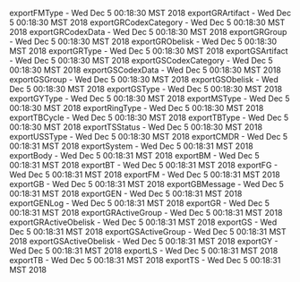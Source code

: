 
exportFMType - Wed Dec  5 00:18:30 MST 2018
exportGRArtifact - Wed Dec  5 00:18:30 MST 2018
exportGRCodexCategory - Wed Dec  5 00:18:30 MST 2018
exportGRCodexData - Wed Dec  5 00:18:30 MST 2018
exportGRGroup - Wed Dec  5 00:18:30 MST 2018
exportGRObelisk - Wed Dec  5 00:18:30 MST 2018
exportGRType - Wed Dec  5 00:18:30 MST 2018
exportGSArtifact - Wed Dec  5 00:18:30 MST 2018
exportGSCodexCategory - Wed Dec  5 00:18:30 MST 2018
exportGSCodexData - Wed Dec  5 00:18:30 MST 2018
exportGSGroup - Wed Dec  5 00:18:30 MST 2018
exportGSObelisk - Wed Dec  5 00:18:30 MST 2018
exportGSType - Wed Dec  5 00:18:30 MST 2018
exportGYType - Wed Dec  5 00:18:30 MST 2018
exportMSType - Wed Dec  5 00:18:30 MST 2018
exportRingType - Wed Dec  5 00:18:30 MST 2018
exportTBCycle - Wed Dec  5 00:18:30 MST 2018
exportTBType - Wed Dec  5 00:18:30 MST 2018
exportTSStatus - Wed Dec  5 00:18:30 MST 2018
exportUSSType - Wed Dec  5 00:18:30 MST 2018
exportCMDR - Wed Dec  5 00:18:31 MST 2018
exportSystem - Wed Dec  5 00:18:31 MST 2018
exportBody - Wed Dec  5 00:18:31 MST 2018
exportBM - Wed Dec  5 00:18:31 MST 2018
exportBT - Wed Dec  5 00:18:31 MST 2018
exportFG - Wed Dec  5 00:18:31 MST 2018
exportFM - Wed Dec  5 00:18:31 MST 2018
exportGB - Wed Dec  5 00:18:31 MST 2018
exportGBMessage - Wed Dec  5 00:18:31 MST 2018
exportGEN - Wed Dec  5 00:18:31 MST 2018
exportGENLog - Wed Dec  5 00:18:31 MST 2018
exportGR - Wed Dec  5 00:18:31 MST 2018
exportGRActiveGroup - Wed Dec  5 00:18:31 MST 2018
exportGRActiveObelisk - Wed Dec  5 00:18:31 MST 2018
exportGS - Wed Dec  5 00:18:31 MST 2018
exportGSActiveGroup - Wed Dec  5 00:18:31 MST 2018
exportGSActiveObelisk - Wed Dec  5 00:18:31 MST 2018
exportGY - Wed Dec  5 00:18:31 MST 2018
exportLS - Wed Dec  5 00:18:31 MST 2018
exportTB - Wed Dec  5 00:18:31 MST 2018
exportTS - Wed Dec  5 00:18:31 MST 2018
